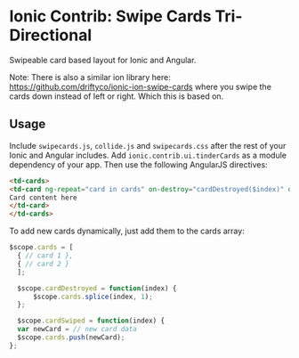 Ionic Contrib: Swipe Cards Tri-Directional
===================

Swipeable card based layout for Ionic and Angular. 

Note: There is also a similar ion library here: https://github.com/driftyco/ionic-ion-swipe-cards where you swipe the cards down instead of left or right. Which this is based on. 

<!-- [Demo](http://codepen.io/ionic/pen/nxEdH) -->

<!-- ## Install

    `bower install ionic-contrib-tinder-cards` -->

## Usage

Include `swipecards.js`, `collide.js` and `swipecards.css` after the rest of your Ionic and Angular includes. Add `ionic.contrib.ui.tinderCards` as a module dependency of your app. Then use the following AngularJS directives:

```html
<td-cards>
<td-card ng-repeat="card in cards" on-destroy="cardDestroyed($index)" on-swipe="cardSwiped($index)">
Card content here
</td-card>
</td-cards>
```

To add new cards dynamically, just add them to the cards array:

```javascript
$scope.cards = [
  { // card 1 },
  { // card 2 }
  ];

  $scope.cardDestroyed = function(index) {
      $scope.cards.splice(index, 1);
  };

  $scope.cardSwiped = function(index) {
  var newCard = // new card data
  $scope.cards.push(newCard);
};
```




